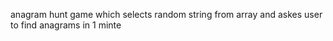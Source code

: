 anagram hunt game 
which selects random string from  array and askes user to find anagrams in 1 minte 

